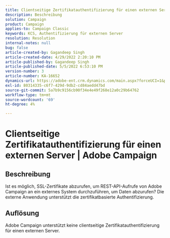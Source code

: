 ```yaml
---
title: Clientseitige Zertifikatauthentifizierung für einen externen Server | Adobe Campaign
description: Beschreibung
solution: Campaign
product: Campaign
applies-to: Campaign Classic
keywords: KCS, Authentifizierung für externen Server
resolution: Resolution
internal-notes: null
bug: false
article-created-by: Gagandeep Singh
article-created-date: 4/29/2022 2:20:10 PM
article-published-by: Gagandeep Singh
article-published-date: 5/5/2022 6:53:10 PM
version-number: 3
article-number: KA-16652
dynamics-url: https://adobe-ent.crm.dynamics.com/main.aspx?forceUCI=1&pagetype=entityrecord&etn=knowledgearticle&id=5b70dc75-c7c7-ec11-a7b6-0022480a1de4
exl-id: 80314335-c6f7-429d-9db2-cd84aedd47bd
source-git-commit: 5a7b9c9156cb90f34e4e49f268e12a0c29b64762
workflow-type: tm+mt
source-wordcount: '69'
ht-degree: 4%

---
```


# Clientseitige Zertifikatauthentifizierung für einen externen Server | Adobe Campaign

## Beschreibung


Ist es möglich, SSL-Zertifikate abzurufen, um REST-API-Aufrufe von Adobe Campaign an ein externes System durchzuführen, um Daten abzurufen? Die externe Anwendung unterstützt die zertifikatbasierte Authentifizierung.


## Auflösung


Adobe Campaign unterstützt keine clientseitige Zertifikatauthentifizierung für einen externen Server.
